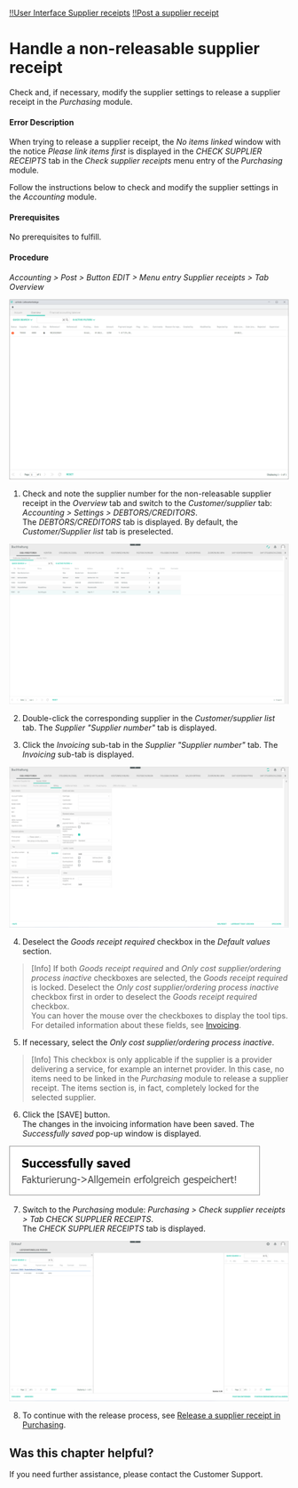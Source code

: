 [!!User Interface Supplier receipts](../UserInterface/01_Book.md#supplier-receipts)
[!!Post a supplier receipt](../Operation/10_ManageReceipts.md#post-a-supplier-receipt)

# Handle a non-releasable supplier receipt

Check and, if necessary, modify the supplier settings to release a supplier receipt in the *Purchasing* module.

#### Error Description

When trying to release a supplier receipt, the *No items linked* window with the notice *Please link items first* is displayed in the *CHECK SUPPLIER RECEIPTS* tab in the *Check supplier receipts* menu entry of the *Purchasing* module.

Follow the instructions below to check and modify the supplier settings in the *Accounting* module.

#### Prerequisites

No prerequisites to fulfill.


#### Procedure

*Accounting > Post > Button EDIT > Menu entry Supplier receipts > Tab Overview*

  ![Overview](../../Assets/Screenshots/RetailSuiteAccounting/Book/SupplierReceiptsOverview01.png "[Overview]")

1. Check and note the supplier number for the non-releasable supplier receipt in the *Overview* tab and switch to the *Customer/supplier* tab: *Accounting > Settings > DEBTORS/CREDITORS*.    
  The *DEBTORS/CREDITORS* tab is displayed. By default, the *Customer/Supplier list* tab is preselected.

  ![Customer/supplier list](../../Assets/Screenshots/RetailSuiteAccounting/Settings/CustomerSupplier/CustomerSupplierList.png "[Customer/supplier list]")

2. Double-click the corresponding supplier in the *Customer/supplier list* tab.
  The *Supplier "Supplier number"* tab is displayed.

3. Click the *Invoicing* sub-tab in the *Supplier "Supplier number"* tab.
  The *Invoicing* sub-tab is displayed.

  ![Invoicing](../../Assets/Screenshots/RetailSuiteAccounting/Settings/CustomerSupplier/GoodsReceiptNecessary.png "[Invoicing]")

4. Deselect the *Goods receipt required* checkbox in the *Default values* section.

  > [Info] If both *Goods receipt required* and *Only cost supplier/ordering process inactive* checkboxes are selected, the *Goods receipt required* is locked. Deselect the *Only cost supplier/ordering process inactive* checkbox first in order to deselect the *Goods receipt required* checkbox.  
  You can hover the mouse over the checkboxes to display the tool tips. For detailed information about these fields, see [Invoicing](../UserInterface/02a_DebtorsCreditors.md#invoicing).

[comment]: <> (FH/Reviewer: Macht das überhaupt Sinn, dass beide Checkboxen gleichzeitig ausgewählt sind?)

5. If necessary, select the *Only cost supplier/ordering process inactive*.

  > [Info] This checkbox is only applicable if the supplier is a provider delivering a service, for example an internet provider. In this case, no items need to be linked in the *Purchasing* module to release a supplier receipt. The items section is, in fact, completely locked for the selected supplier.

 

6. Click the [SAVE] button.  
  The changes in the invoicing information have been saved. The *Successfully saved* pop-up window is displayed.

  ![Invoicing data saved](../../Assets/Screenshots/RetailSuiteAccounting/Settings/CustomerSupplier/InvoicingDataSaved.png "[Invoicing data saved]")

7. Switch to the *Purchasing* module: *Purchasing > Check supplier receipts > Tab CHECK SUPPLIER RECEIPTS*.   
  The *CHECK SUPPLIER RECEIPTS* tab is displayed.

  ![Check supplier receipts](../../Assets/Screenshots/RetailSuiteAccounting/Book/CheckSupplierReceipts01.png "[Check supplier receipts]")

[comment]: <> (Evtl. Schritt 7 weglassen? Scheint überflüssig zu sein, denn es ist der Ausgangspunkt der Release a supplier receipt in Purchasing - Link im Schritt 8. Gleiches Gilt für 02_DisplayMissingSupplierReceipt. 7 weglassen?)  

8. To continue with the release process, see [Release a supplier receipt in Purchasing](../Operation/10_ManageReceipts.md#release-a-supplier-receipt-in-purchasing).

[comment]: <> (Es gibt eine dritte mögliche Meldung im Purchasing Modul, wenn keine der beiden Checkboxen ausgewählt sind: Zuweisung des Wareneingangs beim Lieferanten ist optional. Info dazu? Man kann trotzdem den Lieferantenbeleg freigeben)



## Was this chapter helpful?

If you need further assistance, please contact the Customer Support.
